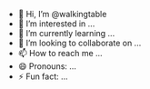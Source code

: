 - 👋 Hi, I’m @walkingtable
- 👀 I’m interested in ...
- 🌱 I’m currently learning ...
- 💞️ I’m looking to collaborate on ...
- 📫 How to reach me ...
- 😄 Pronouns: ...
- ⚡ Fun fact: ...

<!---
walkingtable/walkingtable is a ✨ special ✨ repository because its `README.md` (this file) appears on your GitHub profile.
You can click the Preview link to take a look at your changes.
--->
